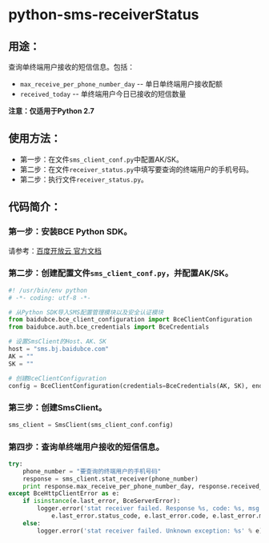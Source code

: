 # python-sms-receiverStatus

## 用途：

查询单终端用户接收的短信信息。包括：

* `max_receive_per_phone_number_day` -- 单日单终端用户接收配额
* `received_today` -- 单终端用户今日已接收的短信数量

**注意：仅适用于Python 2.7**

## 使用方法：

* 第一步：在文件`sms_client_conf.py`中配置AK/SK。
* 第二步：在文件`receiver_status.py`中填写要查询的终端用户的手机号码。
* 第二步：执行文件`receiver_status.py`。

## 代码简介：

### 第一步：安装BCE Python SDK。

请参考：[百度开放云 官方文档](https://bce.baidu.com/doc/SMS/Python-SDK.html#.E5.AE.89.E8.A3.85SDK.E5.B7.A5.E5.85.B7.E5.8C.85)

### 第二步：创建配置文件`sms_client_conf.py`，并配置AK/SK。

```python
#! /usr/bin/env python
# -*- coding: utf-8 -*-

# 从Python SDK导入SMS配置管理模块以及安全认证模块
from baidubce.bce_client_configuration import BceClientConfiguration
from baidubce.auth.bce_credentials import BceCredentials

# 设置SmsClient的Host、AK、SK
host = "sms.bj.baidubce.com"
AK = ""
SK = ""

# 创建BceClientConfiguration
config = BceClientConfiguration(credentials=BceCredentials(AK, SK), endpoint=host)
```

### 第三步：创建SmsClient。

```python
sms_client = SmsClient(sms_client_conf.config)
```

### 第四步：查询单终端用户接收的短信信息。

```python
try:
    phone_number = "要查询的终端用户的手机号码"
    response = sms_client.stat_receiver(phone_number)
    print response.max_receive_per_phone_number_day, response.received_today
except BceHttpClientError as e:
    if isinstance(e.last_error, BceServerError):
        logger.error('stat receiver failed. Response %s, code: %s, msg: %s' % (
            e.last_error.status_code, e.last_error.code, e.last_error.message))
    else:
        logger.error('stat receiver failed. Unknown exception: %s' % e)
```